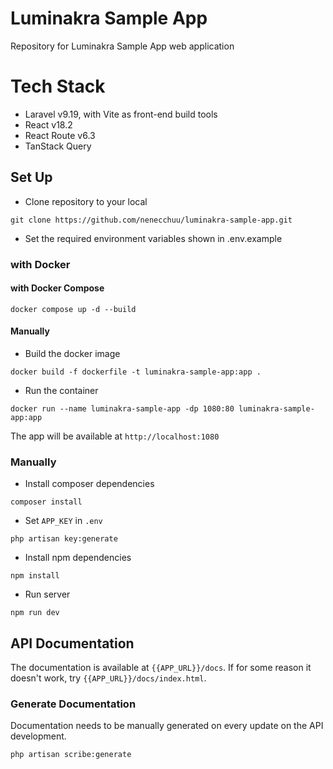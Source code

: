 # Luminakra Sample App

Repository for Luminakra Sample App web application

# Tech Stack

- Laravel v9.19, with Vite as front-end build tools
- React v18.2
- React Route v6.3
- TanStack Query

## Set Up

- Clone repository to your local

```shell
git clone https://github.com/nenecchuu/luminakra-sample-app.git
```

- Set the required environment variables shown in .env.example

### with Docker

#### with Docker Compose

```
docker compose up -d --build
```

#### Manually

- Build the docker image

```shell
docker build -f dockerfile -t luminakra-sample-app:app .
```

- Run the container

```shell
docker run --name luminakra-sample-app -dp 1080:80 luminakra-sample-app:app
```

The app will be available at `http://localhost:1080`

### Manually

- Install composer dependencies

```shell
composer install
```

- Set `APP_KEY` in `.env`

```shell
php artisan key:generate
```

- Install npm dependencies

```
npm install
```

- Run server

```
npm run dev
```

## API Documentation

The documentation is available at `{{APP_URL}}/docs`. If for some reason it doesn't work, try `{{APP_URL}}/docs/index.html`.

### Generate Documentation

Documentation needs to be manually generated on every update on the API development.

```shell
php artisan scribe:generate
```
